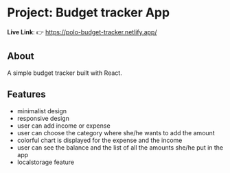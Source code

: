 # Project: Budget tracker App

**Live Link**:
👉 https://polo-budget-tracker.netlify.app/

## About

A simple budget tracker built with React.

## Features

- minimalist design
- responsive design
- user can add income or expense
- user can choose the category where she/he wants to add the amount
- colorful chart is displayed for the expense and the income
- user can see the balance and the list of all the amounts she/he put in the app
- localstorage feature
